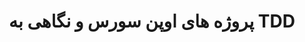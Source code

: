 ---
layout: post
title: "پروژه های اوپن سورس و نگاهی به TDD"
guest: ادیب فرامرزی
recorded: 2020-08-07
published: 2020-08-14
trackid: 0LlsIJbRzS1Of0bMjlPV9v
length: "48:21"
length_rounded: "48 دقیقه"
tags: [WatchTower, Lives, OpenSource, TDD]
image: adib-faramarzi.png
description: "توی این قسمت پادکست با ادیب فرامرزی لید اندروید شرکت تپسی در مورد کتابخونه lives و WatchTowerش و مشارکت در پروژه های اوپن سورس صحبت میکنیم و در انتها نگاهی به TDD میندازیم"
bio: "ادیب  لید گروه اندروید شرکت تپسی رو به عهده داره"
       
notes: 
    - text: آدرس توییتر ادیب
      link: https://twitter.com/TheSNAKY
    - text: کانال سینا درویشی
      link: https://t.me/sina_darvi
    - text: آدرس توییتر سینا درویشی
      link: https://twitter.com/sinadarvi
    - text: TDD & The Lump Of Coding Fallacy
      link: https://www.geepawhill.org/2018/04/14/tdd-the-lump-of-coding-fallacy/
    - text: در CastBox گوش بدین
      link: https://castbox.fm/episode/%D9%BE%D8%B1%D9%88%DA%98%D9%87-%D9%87%D8%A7%DB%8C-%D8%A7%D9%88%D9%BE%D9%86-%D8%B3%D9%88%D8%B1%D8%B3-%D9%88-%D9%86%DA%AF%D8%A7%D9%87%DB%8C-%D8%A8%D9%87-TDD-id2757480-id297413342
    - text: در Google Podcast گوش بدین
      link: https://podcasts.google.com/feed/aHR0cDovL3Jzcy5jYXN0Ym94LmZtL2V2ZXJlc3QvNzcwMmIyYmY5ZTk2NDFiMjlhZDIwNTFkN2Y5NDQ1NjIueG1s?sa=X&ved=2ahUKEwiHxYif9JrrAhVSwIUKHe3mBj0Q4aUDegQIARAC
 
---